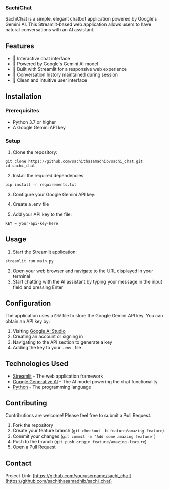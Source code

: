 ### SachiChat

SachiChat is a simple, elegant chatbot application powered by Google's Gemini AI. This Streamlit-based web application allows users to have natural conversations with an AI assistant.





## Features

- 💬 Interactive chat interface
- 🧠 Powered by Google's Gemini AI model
- 🚀 Built with Streamlit for a responsive web experience
- 🔄 Conversation history maintained during session
- 🎨 Clean and intuitive user interface


## Installation

### Prerequisites

- Python 3.7 or higher
- A Google Gemini API key


### Setup

1. Clone the repository:


```shellscript
git clone https://github.com/sachithasamadhib/sachi_chat.git
cd sachi_chat
```

2. Install the required dependencies:


```shellscript
pip install -r requirements.txt
```

3. Configure your Google Gemini API key:

1. Create a .env file 
2. Add your API key to the file:


```plaintex
KEY = your-api-key-here
```




## Usage

1. Start the Streamlit application:


```shellscript
streamlit run main.py
```

2. Open your web browser and navigate to the URL displayed in your terminal
3. Start chatting with the AI assistant by typing your message in the input field and pressing Enter


## Configuration

The application uses a `ENV` file to store the Google Gemini API key. You can obtain an API key by:

1. Visiting [Google AI Studio](https://ai.google.dev/)
2. Creating an account or signing in
3. Navigating to the API section to generate a key
4. Adding the key to your `.env ` file

   
## Technologies Used

- [Streamlit](https://streamlit.io/) - The web application framework
- [Google Generative AI](https://ai.google.dev/) - The AI model powering the chat functionality
- [Python](https://python.org/) - The programming language


## Contributing

Contributions are welcome! Please feel free to submit a Pull Request.

1. Fork the repository
2. Create your feature branch (`git checkout -b feature/amazing-feature`)
3. Commit your changes (`git commit -m 'Add some amazing feature'`)
4. Push to the branch (`git push origin feature/amazing-feature`)
5. Open a Pull Request

   
## Contact

Project Link: [https://github.com/yourusername/sachi_chat](https://github.com/sachithasamadhib/sachi_chat)
